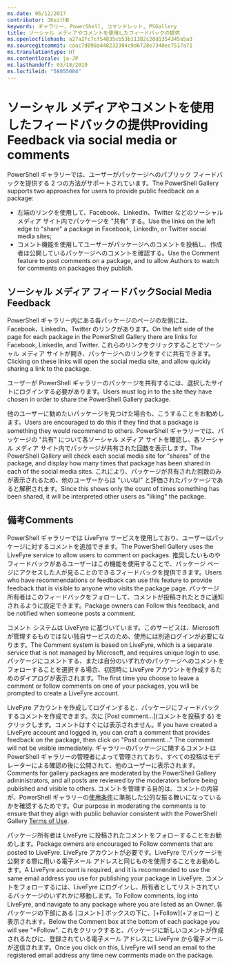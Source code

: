 ```yaml
---
ms.date: 06/12/2017
contributor: JKeithB
keywords: ギャラリー, PowerShell, コマンドレット, PSGallery
title: ソーシャル メディアやコメントを使用したフィードバックの提供
ms.openlocfilehash: a27a2fc7cf54835cb53b11382c20d1354345a5a3
ms.sourcegitcommit: caac7d098a448232304c9d6728e7340ec7517a71
ms.translationtype: HT
ms.contentlocale: ja-JP
ms.lasthandoff: 03/18/2019
ms.locfileid: "58055004"
---
```

# <a name="providing-feedback-via-social-media-or-comments"></a><span data-ttu-id="de8eb-103">ソーシャル メディアやコメントを使用したフィードバックの提供</span><span class="sxs-lookup"><span data-stu-id="de8eb-103">Providing Feedback via social media or comments</span></span>

<span data-ttu-id="de8eb-104">PowerShell ギャラリーでは、ユーザーがパッケージへのパブリック フィードバックを提供する 2 つの方法がサポートされています。</span><span class="sxs-lookup"><span data-stu-id="de8eb-104">The PowerShell Gallery supports two approaches for users to provide public feedback on a package:</span></span>

- <span data-ttu-id="de8eb-105">左端のリンクを使用して、Facebook、LinkedIn、Twitter などのソーシャル メディア サイト内でパッケージを "共有" する。</span><span class="sxs-lookup"><span data-stu-id="de8eb-105">Use the links on the left edge to "share" a package in Facebook, LinkedIn, or Twitter social media sites;</span></span>
- <span data-ttu-id="de8eb-106">コメント機能を使用してユーザーがパッケージへのコメントを投稿し、作成者は公開しているパッケージへのコメントを確認する。</span><span class="sxs-lookup"><span data-stu-id="de8eb-106">Use the Comment feature to post comments on a package, and to allow Authors to watch for comments on packages they publish.</span></span>

## <a name="social-media-feedback"></a><span data-ttu-id="de8eb-107">ソーシャル メディア フィードバック</span><span class="sxs-lookup"><span data-stu-id="de8eb-107">Social Media Feedback</span></span>

<span data-ttu-id="de8eb-108">PowerShell ギャラリー内にある各パッケージのページの左側には、Facebook、LinkedIn、Twitter のリンクがあります。</span><span class="sxs-lookup"><span data-stu-id="de8eb-108">On the left side of the page for each package in the PowerShell Gallery there are links for Facebook, LinkedIn, and Twitter.</span></span>
<span data-ttu-id="de8eb-109">これらのリンクをクリックすることでソーシャル メディア サイトが開き、パッケージへのリンクをすぐに共有できます。</span><span class="sxs-lookup"><span data-stu-id="de8eb-109">Clicking on these links will open the social media site, and allow quickly sharing a link to the package.</span></span>

<span data-ttu-id="de8eb-110">ユーザーが PowerShell ギャラリーのパッケージを共有するには、選択したサイトにログインする必要があります。</span><span class="sxs-lookup"><span data-stu-id="de8eb-110">Users must log in to the site they have chosen in order to share the PowerShell Gallery package.</span></span>

<span data-ttu-id="de8eb-111">他のユーザーに勧めたいパッケージを見つけた場合も、こうすることをお勧めします。</span><span class="sxs-lookup"><span data-stu-id="de8eb-111">Users are encouraged to do this if they find that a package is something they would recommend to others.</span></span>
<span data-ttu-id="de8eb-112">PowerShell ギャラリーでは、パッケージの "共有" について各ソーシャル メディア サイトを確認し、各ソーシャル メディア サイト内でパッケージが共有された回数を表示します。</span><span class="sxs-lookup"><span data-stu-id="de8eb-112">The PowerShell Gallery will check each social media site for "shares" of the package, and display how many times that package has been shared in each of the social media sites.</span></span>
<span data-ttu-id="de8eb-113">これにより、パッケージが共有された回数のみが表示されるため、他のユーザーからは "いいね!" と評価されたパッケージであると解釈されます。</span><span class="sxs-lookup"><span data-stu-id="de8eb-113">Since this shows only the count of times something has been shared, it will be interpreted other users as "liking" the package.</span></span>

## <a name="comments"></a><span data-ttu-id="de8eb-114">備考</span><span class="sxs-lookup"><span data-stu-id="de8eb-114">Comments</span></span>

<span data-ttu-id="de8eb-115">PowerShell ギャラリーでは LiveFyre サービスを使用しており、ユーザーはパッケージに対するコメントを追加できます。</span><span class="sxs-lookup"><span data-stu-id="de8eb-115">The PowerShell Gallery uses the LiveFyre service to allow users to comment on packages.</span></span>
<span data-ttu-id="de8eb-116">推奨したいものやフィードバックがあるユーザーはこの機能を使用することで、パッケージ ページにアクセスした人が見ることのできるフィードバックを提供できます。</span><span class="sxs-lookup"><span data-stu-id="de8eb-116">Users who have recommendations or feedback can use this feature to provide feedback that is visible to anyone who visits the package page.</span></span>
<span data-ttu-id="de8eb-117">パッケージ所有者はこのフィードバックをフォローして、コメントが投稿されたときに通知されるように設定できます。</span><span class="sxs-lookup"><span data-stu-id="de8eb-117">Package owners can Follow this feedback, and be notified when someone posts a comment.</span></span>

<span data-ttu-id="de8eb-118">コメント システムは LiveFyre に基づいています。このサービスは、Microsoft が管理するものではない独自サービスのため、使用には別途ログインが必要になります。</span><span class="sxs-lookup"><span data-stu-id="de8eb-118">The Comment system is based on LiveFyre, which is a separate service that is not managed by Microsoft, and requires unique login to use.</span></span>
<span data-ttu-id="de8eb-119">パッケージにコメントする、または自分のいずれかのパッケージへのコメントをフォローすることを選択する場合、初回時に LiveFyre アカウントを作成するためのダイアログが表示されます。</span><span class="sxs-lookup"><span data-stu-id="de8eb-119">The first time you choose to leave a comment or follow comments on one of your packages, you will be prompted to create a LiveFyre account.</span></span>

<span data-ttu-id="de8eb-120">LiveFyre アカウントを作成してログインすると、パッケージにフィードバックするコメントを作成できます。次に [Post comment...]\(コメントを投稿する\) をクリックします。コメントはすぐには表示されません。</span><span class="sxs-lookup"><span data-stu-id="de8eb-120">If you have created a LiveFyre account and logged in, you can craft a comment that provides feedback on the package, then click on "Post comment..." The comment will not be visible immediately.</span></span>
<span data-ttu-id="de8eb-121">ギャラリーのパッケージに関するコメントは PowerShell ギャラリーの管理者によって管理されており、すべての投稿はモデレーターによる確認の後に公開されて、他のユーザーに表示されます。</span><span class="sxs-lookup"><span data-stu-id="de8eb-121">Comments for gallery packages are moderated by the PowerShell Gallery administrators, and all posts are reviewed by the moderators before being published and visible to others.</span></span>
<span data-ttu-id="de8eb-122">コメントを管理する目的は、コメントの内容が、PowerShell ギャラリーの[使用条件](https://www.powershellgallery.com/policies/Terms)に準拠した公的な振る舞いになっているかを確認するためです。</span><span class="sxs-lookup"><span data-stu-id="de8eb-122">Our purpose in moderating the comments is to ensure that they align with public behavior consistent with the PowerShell Gallery [Terms of Use](https://www.powershellgallery.com/policies/Terms).</span></span>

<span data-ttu-id="de8eb-123">パッケージ所有者は LiveFyre に投稿されたコメントをフォローすることをお勧めします。</span><span class="sxs-lookup"><span data-stu-id="de8eb-123">Package owners are encouraged to Follow comments that are posted to LiveFyre.</span></span>
<span data-ttu-id="de8eb-124">LiveFyre アカウントが必要です。LiveFyre でパッケージを公開する際に用いる電子メール アドレスと同じものを使用することをお勧めします。</span><span class="sxs-lookup"><span data-stu-id="de8eb-124">A LiveFyre account is required, and it is recommended to use the same email address you use for publishing your package in LiveFyre.</span></span>
<span data-ttu-id="de8eb-125">コメントをフォローするには、LiveFyre にログインし、所有者としてリストされているパッケージのいずれかに移動します。</span><span class="sxs-lookup"><span data-stu-id="de8eb-125">To Follow comments, log into LiveFyre, and navigate to any package where you are listed as an Owner.</span></span>
<span data-ttu-id="de8eb-126">各パッケージの下部にある [コメント] ボックスの下に、[+Follow]\(+フォロー\) と表示されます。</span><span class="sxs-lookup"><span data-stu-id="de8eb-126">Below the Comment box at the bottom of each package you will see "+Follow".</span></span>
<span data-ttu-id="de8eb-127">これをクリックすると、パッケージに新しいコメントが作成されるたびに、登録されている電子メール アドレスに LiveFyre から電子メールが送信されます。</span><span class="sxs-lookup"><span data-stu-id="de8eb-127">Once you click on this, LiveFyre will send an email to the registered email address any time new comments made on the package.</span></span>
